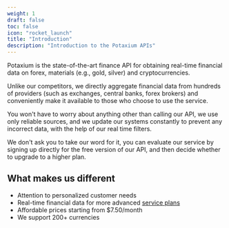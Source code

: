 ```yaml
---
weight: 1
draft: false
toc: false
icon: "rocket_launch"
title: "Introduction"
description: "Introduction to the Potaxium APIs"
---
```


Potaxium is the state-of-the-art finance API for obtaining real-time financial data on forex, materials (e.g., gold, silver)
and cryptocurrencies.

Unlike our competitors, we directly aggregate financial data from hundreds of providers (such as exchanges, central banks,
forex brokers) and conveniently make it available to those who choose to use the service.

You won't have to worry about anything other than calling our API, we use only reliable sources, and we update
our systems constantly to prevent any incorrect data, with the help of our real time filters.

We don't ask you to take our word for it, you can evaluate our service by signing up directly for the free version
of our API, and then decide whether to upgrade to a higher plan.

## What makes us different
- Attention to personalized customer needs
- Real-time financial data for more advanced [service plans](/docs/pricing)
- Affordable prices starting from $7.50/month
- We support 200+ currencies
